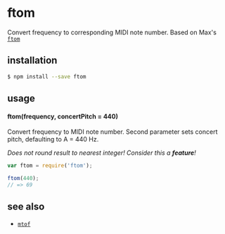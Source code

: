 # ftom

Convert frequency to corresponding MIDI note number. Based on Max's [`ftom`](https://docs.cycling74.com/max5/refpages/max-ref/ftom.html)

## installation
```bash
$ npm install --save ftom
```

## usage
#### ftom(frequency, concertPitch = 440)
Convert frequency to MIDI note number. Second parameter sets concert pitch, defaulting to A = 440 Hz. 

_Does not round result to nearest integer! Consider this a **feature**!_
```js
var ftom = require('ftom');

ftom(440);
// => 69
```

## see also
- [`mtof`](https://github.com/kedromelon/mtof)
